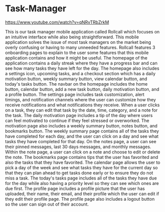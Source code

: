# Task-Manager
https://www.youtube.com/watch?v=qNRvTRbZrkM

This is our task manager mobile application called Rollcall which focuses on an intuitive interface while also being straightforward. This mobile application solves the issue of most task managers on the market being overly confusing or having to many unneeded features. Rollcall features 3 onboarding pages to explain to the user some features that this mobile application contains and how it might be useful. The homepage of the application contains a daily streak where they have a progress bar and can see how many tasks they have left for the day. The homepage also includes a settings icon, upcoming tasks, and a checkout section which has a daily motivation button, weekly summary button, view calendar button, and today's tasks button. The navbar on the homepage includes the home button, calendar button, add a new task button, daily motivation button, and a profile button. The settings page includes task customization, alert timings, and notification channels where the user can customize how they receive notifications and what notifications they receive. When a user clicks on a task, they can edit that task by the date, time, category, and a note for the task. The daily motivation page includes a tip of the day where users can feel motivated to continue if they feel stressed or overworked. The motivation page also includes a weekly summary button, notes button, and bookmarks button. The weekly summary page contains all of the tasks they have completed for each day, and the user can click on a day and see what tasks they have completed for that day. On the notes page, a user can see their pinned messages, last 30 days messages, and monthly messages. Within the note page, a user can click on a note and choose to edit or delete the note. The bookmarks page contains tips that the user has favorited and also the tasks that they have favorited. The calendar page allows the user to pick a day of the week and see what tasks they have for the current day so that they can plan ahead to get tasks done early or to ensure they do not miss a task. The today's tasks page includes all of the tasks they have due for the day while also having a priority level so they can see which ones are due first. The profile page includes a profile picture that the user has uploaded, their name, their email, and their profile which the user can edit if they edit their profile page. The profile page also includes a logout button so the user can sign out of their account.
